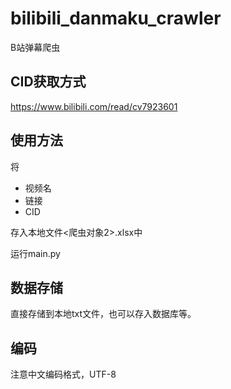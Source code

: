# bilibili_danmaku_crawler
B站弹幕爬虫

## CID获取方式
https://www.bilibili.com/read/cv7923601

## 使用方法
将
- 视频名
- 链接
- CID

存入本地文件<爬虫对象2>.xlsx中

运行main.py

## 数据存储
直接存储到本地txt文件，也可以存入数据库等。

## 编码
注意中文编码格式，UTF-8
